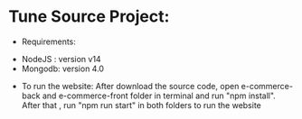 

# Tune Source Project: 
* Requirements: 
- NodeJS : version v14 
- Mongodb: version 4.0

* To run the website: 
After download the source code, open e-commerce-back and e-commerce-front folder in terminal and run "npm install". After that , run "npm run start" in both folders to run the website
